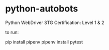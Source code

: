 # python-autobots
Python WebDriver STG Certification: Level 1 &amp; 2


to run:

pip install pipenv
pipenv install 
pytest

